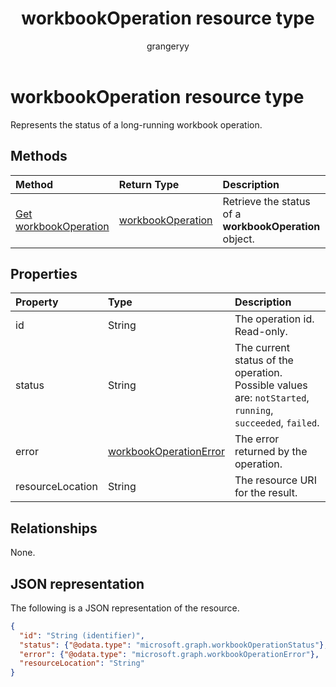 ﻿---
title: "workbookOperation resource type"
description: "Represents the status of a long-running workbook operations."
localization_priority: Normal
author: "grangeryy"
ms.prod: "excel"
doc_type: "resourcePageType"
---

# workbookOperation resource type

Represents the status of a long-running workbook operation.

## Methods

| Method                                                   | Return Type                               | Description                                            |
| :------------------------------------------------------- | :---------------------------------------- | :----------------------------------------------------- |
| [Get workbookOperation](../api/workbookoperation-get.md) | [workbookOperation](workbookoperation.md) | Retrieve the status of a **workbookOperation** object. |

## Properties

| Property         | Type                                                | Description                                                                                               |
| :--------------- | :-------------------------------------------------- | :-------------------------------------------------------------------------------------------------------- |
| id               | String                                              | The operation id. Read-only.                                                                              |
| status           | String                                              | The current status of the operation. Possible values are: `notStarted`, `running`, `succeeded`, `failed`. |
| error            | [workbookOperationError](workbookoperationerror.md) | The error returned by the operation.                                                                      |
| resourceLocation | String                                              | The resource URI for the result.                                                                          |

## Relationships

None.

## JSON representation

The following is a JSON representation of the resource.

<!-- {
  "blockType": "resource",
  "optionalProperties": [

  ],
  "@odata.type": "microsoft.graph.workbookOperation",
  "baseType": "",
  "keyProperty": "id"
}-->

```json
{
  "id": "String (identifier)",
  "status": {"@odata.type": "microsoft.graph.workbookOperationStatus"},
  "error": {"@odata.type": "microsoft.graph.workbookOperationError"},
  "resourceLocation": "String"
}
```

<!-- uuid: 16cd6b66-4b1a-43a1-adaf-3a886856ed98
2019-02-04 14:57:30 UTC -->

<!-- {
  "type": "#page.annotation",
  "description": "workbookOperation resource",
  "keywords": "",
  "section": "documentation",
  "tocPath": ""
}-->
